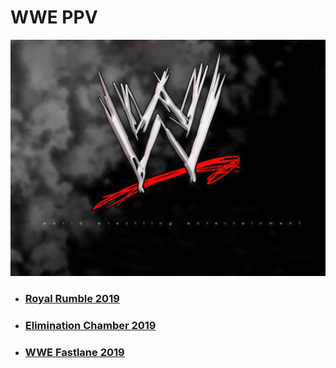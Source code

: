 # WWE PPV

![](logo.jpg)

- ### [Royal Rumble 2019](2019/WWE-Royal-Rumble-2019/readme.md)

- ### [Elimination Chamber 2019](2019/WWE-Elimination-Chamber-2019/readme.md)

- ### [WWE Fastlane 2019](2019/WWE-Fastlane-2019/readme.md)